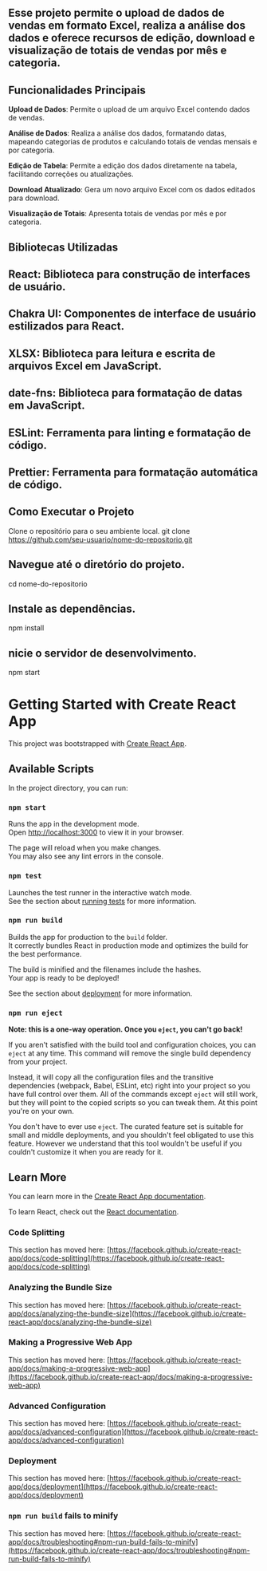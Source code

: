 
## Esse projeto permite o upload de dados de vendas em formato Excel, realiza a análise dos dados e oferece recursos de edição, download e visualização de totais de vendas por mês e categoria.

## Funcionalidades Principais
**Upload de Dados**: Permite o upload de um arquivo Excel contendo dados de vendas.

**Análise de Dados**: Realiza a análise dos dados, formatando datas, mapeando categorias de produtos e calculando totais de vendas mensais e por categoria.

**Edição de Tabela**: Permite a edição dos dados diretamente na tabela, facilitando correções ou atualizações.

**Download Atualizado**: Gera um novo arquivo Excel com os dados editados para download.

**Visualização de Totais**: Apresenta totais de vendas por mês e por categoria.

## Bibliotecas Utilizadas

## React: Biblioteca para construção de interfaces de usuário.
## Chakra UI: Componentes de interface de usuário estilizados para React.
## XLSX: Biblioteca para leitura e escrita de arquivos Excel em JavaScript.
## date-fns: Biblioteca para formatação de datas em JavaScript.
## ESLint: Ferramenta para linting e formatação de código.
## Prettier: Ferramenta para formatação automática de código.

## Como Executar o Projeto
Clone o repositório para o seu ambiente local.
git clone https://github.com/seu-usuario/nome-do-repositorio.git

## Navegue até o diretório do projeto.
cd nome-do-repositorio

## Instale as dependências.
npm install

## nicie o servidor de desenvolvimento.
npm start

# Getting Started with Create React App

This project was bootstrapped with [Create React App](https://github.com/facebook/create-react-app).

## Available Scripts

In the project directory, you can run:

### `npm start`

Runs the app in the development mode.\
Open [http://localhost:3000](http://localhost:3000) to view it in your browser.

The page will reload when you make changes.\
You may also see any lint errors in the console.

### `npm test`

Launches the test runner in the interactive watch mode.\
See the section about [running tests](https://facebook.github.io/create-react-app/docs/running-tests) for more information.

### `npm run build`

Builds the app for production to the `build` folder.\
It correctly bundles React in production mode and optimizes the build for the best performance.

The build is minified and the filenames include the hashes.\
Your app is ready to be deployed!

See the section about [deployment](https://facebook.github.io/create-react-app/docs/deployment) for more information.

### `npm run eject`

**Note: this is a one-way operation. Once you `eject`, you can't go back!**

If you aren't satisfied with the build tool and configuration choices, you can `eject` at any time. This command will remove the single build dependency from your project.

Instead, it will copy all the configuration files and the transitive dependencies (webpack, Babel, ESLint, etc) right into your project so you have full control over them. All of the commands except `eject` will still work, but they will point to the copied scripts so you can tweak them. At this point you're on your own.

You don't have to ever use `eject`. The curated feature set is suitable for small and middle deployments, and you shouldn't feel obligated to use this feature. However we understand that this tool wouldn't be useful if you couldn't customize it when you are ready for it.

## Learn More

You can learn more in the [Create React App documentation](https://facebook.github.io/create-react-app/docs/getting-started).

To learn React, check out the [React documentation](https://reactjs.org/).

### Code Splitting

This section has moved here: [https://facebook.github.io/create-react-app/docs/code-splitting](https://facebook.github.io/create-react-app/docs/code-splitting)

### Analyzing the Bundle Size

This section has moved here: [https://facebook.github.io/create-react-app/docs/analyzing-the-bundle-size](https://facebook.github.io/create-react-app/docs/analyzing-the-bundle-size)

### Making a Progressive Web App

This section has moved here: [https://facebook.github.io/create-react-app/docs/making-a-progressive-web-app](https://facebook.github.io/create-react-app/docs/making-a-progressive-web-app)

### Advanced Configuration

This section has moved here: [https://facebook.github.io/create-react-app/docs/advanced-configuration](https://facebook.github.io/create-react-app/docs/advanced-configuration)

### Deployment

This section has moved here: [https://facebook.github.io/create-react-app/docs/deployment](https://facebook.github.io/create-react-app/docs/deployment)

### `npm run build` fails to minify

This section has moved here: [https://facebook.github.io/create-react-app/docs/troubleshooting#npm-run-build-fails-to-minify](https://facebook.github.io/create-react-app/docs/troubleshooting#npm-run-build-fails-to-minify)
